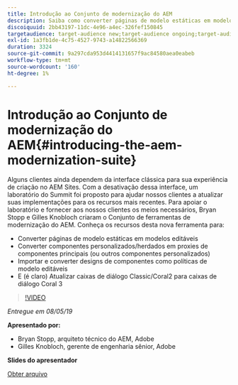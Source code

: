 ```yaml
---
title: Introdução ao Conjunto de modernização do AEM
description: Saiba como converter páginas de modelo estáticas em modelos editáveis. Saiba como converter componentes personalizados ou herdados em Proxies de componentes principais e muito mais.
discoiquuid: 2bb43197-11dc-4e96-a4ec-326fef150845
targetaudience: target-audience new;target-audience ongoing;target-audience upgrader
exl-id: 1a3fb1de-4c75-4527-9743-a14822566369
duration: 3324
source-git-commit: 9a297cda953d4414131657f9ac84580aea0eabeb
workflow-type: tm+mt
source-wordcount: '160'
ht-degree: 1%

---
```


# Introdução ao Conjunto de modernização do AEM{#introducing-the-aem-modernization-suite}

Alguns clientes ainda dependem da interface clássica para sua experiência de criação no AEM Sites. Com a desativação dessa interface, um laboratório do Summit foi proposto para ajudar nossos clientes a atualizar suas implementações para os recursos mais recentes. Para apoiar o laboratório e fornecer aos nossos clientes os meios necessários, Bryan Stopp e Gilles Knobloch criaram o Conjunto de ferramentas de modernização do AEM.  Conheça os recursos desta nova ferramenta para:

* Converter páginas de modelo estáticas em modelos editáveis
* Converter componentes personalizados/herdados em proxies de componentes principais (ou outros componentes personalizados)
* Importar e converter designs de componentes como políticas de modelo editáveis
* E (é claro) Atualizar caixas de diálogo Classic/Coral2 para caixas de diálogo Coral 3

>[!VIDEO](https://video.tv.adobe.com/v/27322?quality=9)

*Entregue em 08/05/19*

**Apresentado por:**

* Bryan Stopp, arquiteto técnico do AEM, Adobe
* Gilles Knobloch, gerente de engenharia sênior, Adobe

**Slides do apresentador**

[Obter arquivo](assets/modernization-toolsaemgems.pdf)

